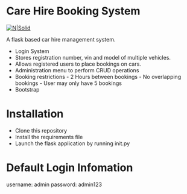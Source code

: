 # Care Hire Booking System

[![N|Solid](https://cldup.com/dTxpPi9lDf.thumb.png)](https://nodesource.com/products/nsolid)

A flask based car hire management system.

  - Login System
  - Stores registration number, vin and model of multiple vehicles.
  - Allows registered users to place bookings on cars.
  - Administration menu to perform CRUD operations
  - Booking restrictions
            - 2 Hours between bookings
            - No overlapping bookings
            - User may only have 5 bookings
  - Bootstrap

# Installation
  - Clone this repository
  - Install the requirements file
  - Launch the flask application by running init.py

# Default Login Infomation

username: admin
password: admin123




